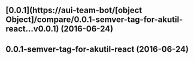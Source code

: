 <a name="0.0.1"></a>
## [0.0.1](https://aui-team-bot/[object Object]/compare/0.0.1-semver-tag-for-akutil-react...v0.0.1) (2016-06-24)



<a name="0.0.1-semver-tag-for-akutil-react"></a>
## 0.0.1-semver-tag-for-akutil-react (2016-06-24)




